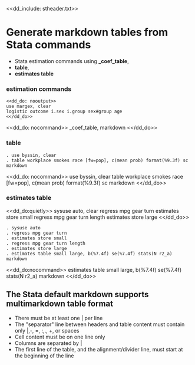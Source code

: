 <<dd_include: stheader.txt>>

# Generate markdown tables from Stata commands

- Stata estimation commands using **\_coef_table**, 
- **table**, 
- **estimates table** 

### estimation commands

~~~~
<<dd_do: nooutput>>
use margex, clear
logistic outcome i.sex i.group sex#group age
<</dd_do>>
~~~~

<<dd_do: nocommand>>
_coef_table, markdown
<</dd_do>>


### table 

~~~~
. use byssin, clear
. table workplace smokes race [fw=pop], c(mean prob) format(%9.3f) sc markdown
~~~~

<<dd_do: nocommand>>
use byssin, clear
table workplace smokes race [fw=pop], c(mean prob) format(%9.3f) sc markdown
<</dd_do>>


### estimates table

<<dd_do:quietly>>
sysuse auto, clear
regress mpg gear turn
estimates store small
regress mpg gear turn length
estimates store large
<</dd_do>>

~~~~
. sysuse auto
. regress mpg gear turn
. estimates store small
. regress mpg gear turn length
. estimates store large
. estimates table small large, b(%7.4f) se(%7.4f) stats(N r2_a) markdown
~~~~

<<dd_do:nocommand>>
estimates table small large, b(%7.4f) se(%7.4f) stats(N r2_a) markdown
<</dd_do>>


## The Stata default markdown supports multimarkdown table format

*  There must be at least one | per line
*  The "separator" line between headers and table content must contain only |,-, =, :,., +, or spaces
*  Cell content must be on one line only
*  Columns are separated by |
*  The first line of the table, and the alignment/divider line, must start at the beginning of the line
